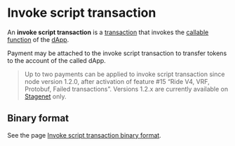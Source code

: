 # Invoke script transaction

An **invoke script transaction** is a [transaction](/en/blockchain/transaction/) that invokes the [callable function](/en/ride/functions/callable-function) of the [dApp](/en/blockchain/account/dapp).

Payment may be attached to the invoke script transaction to transfer tokens to the account of the called dApp.

> Up to two payments can be applied to invoke script transaction since node version 1.2.0, after activation of feature #15 “Ride V4, VRF, Protobuf, Failed transactions”. Versions 1.2.x are currently available on [Stagenet](/en/blockchain/blockchain-network/) only.

## Binary format

See the page [Invoke script transaction binary format](/en/blockchain/binary-format/transaction-binary-format/invoke-script-transaction-binary-format).
